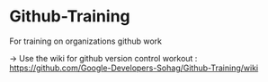 # Github-Training
For training on organizations github work

-> Use the wiki for github version control workout : https://github.com/Google-Developers-Sohag/Github-Training/wiki
